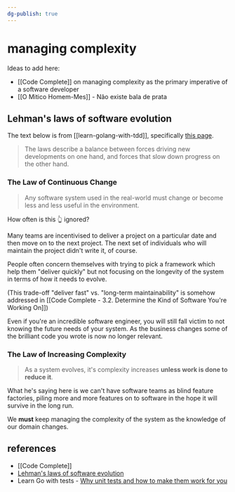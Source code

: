 ```yaml
---
dg-publish: true
---
```

# managing complexity

Ideas to add here:

- [[Code Complete]] on managing complexity as the primary imperative of a software developer
- [[O Mitico Homem-Mes]] - Não existe bala de prata


## Lehman's laws of software evolution

The text below is from [[learn-golang-with-tdd]], specifically [this page](https://quii.gitbook.io/learn-go-with-tests/meta/why#software).

> The laws describe a balance between forces driving new developments on one hand, and forces that slow down progress on the other hand.

### The Law of Continuous Change

> Any software system used in the real-world must change or become less and less useful in the environment.

How often is this 👆 ignored?

Many teams are incentivised to deliver a project on a particular date and then move on to the next project. The next set of individuals who will maintain the project didn't write it, of course.

People often concern themselves with trying to pick a framework which help them "deliver quickly" but not focusing on the longevity of the system in terms of how it needs to evolve.

(This trade-off "deliver fast" vs. "long-term maintainability" is somehow addressed in [[Code Complete - 3.2. Determine the Kind of Software You're Working On]])

Even if you're an incredible software engineer, you will still fall victim to not knowing the future needs of your system. As the business changes some of the brilliant code you wrote is now no longer relevant.

### The Law of Increasing Complexity

> As a system evolves, it's complexity increases **unless work is done to reduce it**.

What he's saying here is we can't have software teams as blind feature factories, piling more and more features on to software in the hope it will survive in the long run.

We **must** keep managing the complexity of the system as the knowledge of our domain changes.


## references

- [[Code Complete]]
- [Lehman's laws of software evolution](https://en.wikipedia.org/wiki/Lehman%27s_laws_of_software_evolution)
- Learn Go with tests - [Why unit tests and how to make them work for you](https://quii.gitbook.io/learn-go-with-tests/meta/why)